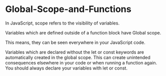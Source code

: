 # Global-Scope-and-Functions

In JavaScript, scope refers to the visibility of variables.

Variables which are defined outside of a function block have Global scope. 

This means,  they can be seen everywhere in your JavaScript code.

Variables which are declared without the let or const keywords are automatically created in the global scope.
This can create unintended consequences elsewhere in your code or when running a function again.
You should always declare your variables with let or const.
